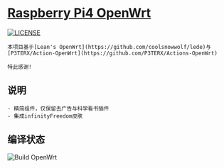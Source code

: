 # [Raspberry Pi4 OpenWrt](https://github.com/elarkasi/OpenWrt-Lean-Pi4-firmware)

[![LICENSE](https://img.shields.io/github/license/mashape/apistatus.svg?style=flat-square&label=LICENSE)](https://github.com/elarkasi/OpenWrt-Lean-Pi4-firmware/blob/main/LICENSE)
    
    本项目基于[Lean's OpenWrt](https://github.com/coolsnowwolf/lede)与[P3TERX/Action-OpenWrt](https://github.com/P3TERX/Actions-OpenWrt)
    
    特此感谢!

## 说明
    - 精简组件，仅保留去广告与科学看书插件
    - 集成infinityFreedom皮肤
  
## 编译状态
![Build OpenWrt](https://github.com/elarkasi/OpenWrt-Lean-Pi4-firmware/workflows/Build%20OpenWrt/badge.svg)
